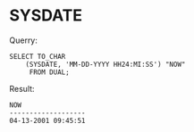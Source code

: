 # SYSDATE
Querry:
```Shell
SELECT TO_CHAR
    (SYSDATE, 'MM-DD-YYYY HH24:MI:SS') "NOW"
     FROM DUAL;
```

Result:
```Shell
NOW
-------------------
04-13-2001 09:45:51
```